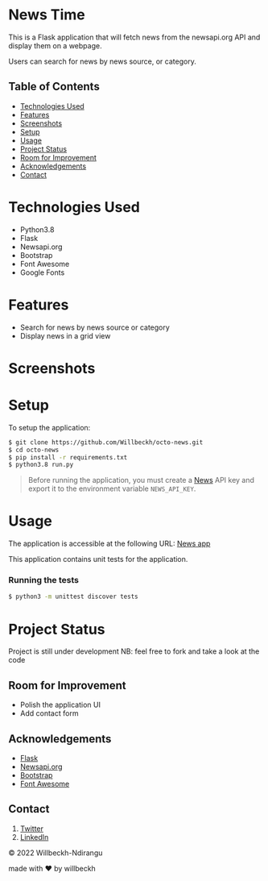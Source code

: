# News Time

This is a Flask application that will fetch news from the newsapi.org API and display them on a webpage.

Users can search for news by news source, or category.

## Table of Contents

- [Technologies Used](#technologies-used)
- [Features](#features)
- [Screenshots](#screenshots)
- [Setup](#setup)
- [Usage](#usage)
- [Project Status](#project-status)
- [Room for Improvement](#room-for-improvement)
- [Acknowledgements](#acknowledgements)
- [Contact](#contact)

# Technologies Used

- Python3.8
- Flask
- Newsapi.org
- Bootstrap
- Font Awesome
- Google Fonts

# Features

- Search for news by news source or category
- Display news in a grid view

# Screenshots

# Setup

To setup the application:

```sh
$ git clone https://github.com/Willbeckh/octo-news.git
$ cd octo-news
$ pip install -r requirements.txt
$ python3.8 run.py
```

> Before running the application, you must create a [News](newsapi.org) API key
> and export it to the environment variable `NEWS_API_KEY`.

# Usage

The application is accessible at the following URL: [News app](https://octo-news.herokuapp.com/)

This application contains unit tests for the application.

### Running the tests

```sh
$ python3 -m unittest discover tests
```

# Project Status
Project is still under development
NB: feel free to fork and take a look at the code

## Room for Improvement

- Polish the application UI
- Add contact form

## Acknowledgements
- [Flask](https://flask.palletsprojects.com/) 
- [Newsapi.org](https://newsapi.org/)
- [Bootstrap](https://getbootstrap.com/) 
- [Font Awesome](https://fontawesome.com/)

## Contact
1. [Twitter](https://twitter.com/billyndirangu)
2. [LinkedIn](https://www.linkedin.com/in/willbeckh-ndirangu/)

&copy; 2022 Willbeckh-Ndirangu
<p>made with ❤️ by willbeckh </p>